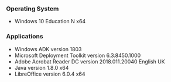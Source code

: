 ### Operating System

 - Windows 10 Education N x64

### Applications

 - Windows ADK version 1803
 - Microsoft Deployment Toolkit version 6.3.8450.1000
 - Adobe Acrobat Reader DC version 2018.011.20040 English UK
 - Java version 1.8.0 x64
 - LibreOffice version 6.0.4 x64

